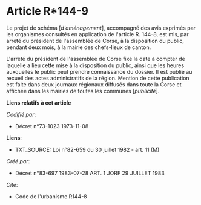 # Article R*144-9

Le projet de schéma [*d'aménagement*], accompagné des avis exprimés par les organismes consultés en application de l'article
R. 144-8, est mis, par arrêté du président de l'assemblée de Corse, à la disposition du public, pendant deux mois, à la
mairie des chefs-lieux de canton.

L'arrêté du président de l'assemblée de Corse fixe la date à compter de laquelle a lieu cette mise à la disposition du
public, ainsi que les heures auxquelles le public peut prendre connaissance du dossier. Il est publié au recueil des actes
administratifs de la région. Mention de cette publication est faite dans deux journaux régionaux diffusés dans toute la Corse
et affichée dans les mairies de toutes les communes [*publicité*].

**Liens relatifs à cet article**

_Codifié par_:

  - Décret n°73-1023 1973-11-08

**Liens**:

  - TXT_SOURCE: Loi n°82-659 du 30 juillet 1982 - art. 11 (M)

_Créé par_:

  - Décret n°83-697 1983-07-28 ART. 1 JORF 29 JUILLET 1983

_Cite_:

  - Code de l'urbanisme R144-8
